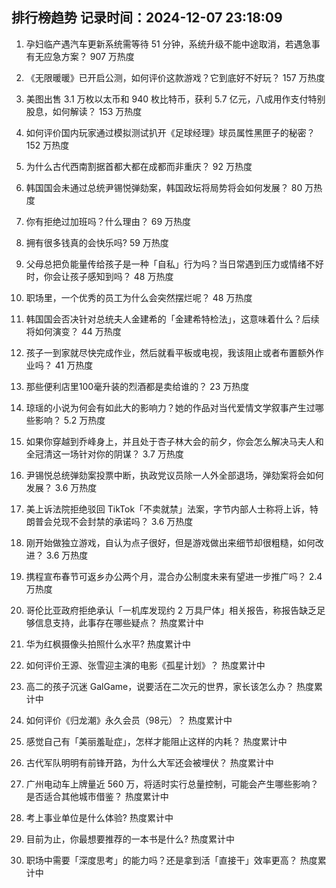 
## 排行榜趋势 记录时间：2024-12-07 23:18:09
  
  1. 孕妇临产遇汽车更新系统需等待 51 分钟，系统升级不能中途取消，若遇急事有无应急方案？ 907 万热度
    
  2. 《无限暖暖》已开启公测，如何评价这款游戏？它到底好不好玩？ 157 万热度
    
  3. 美图出售 3.1 万枚以太币和 940 枚比特币，获利 5.7 亿元，八成用作支付特别股息，如何解读？ 153 万热度
    
  4. 如何评价国内玩家通过模拟测试扒开《足球经理》球员属性黑匣子的秘密？ 152 万热度
    
  5. 为什么古代西南割据首都大都在成都而非重庆？ 92 万热度
    
  6. 韩国国会未通过总统尹锡悦弹劾案，韩国政坛将局势将会如何发展？ 80 万热度
    
  7. 你有拒绝过加班吗？什么理由？ 69 万热度
    
  8. 拥有很多钱真的会快乐吗? 59 万热度
    
  9. 父母总把负能量传给孩子是一种「自私」行为吗？当日常遇到压力或情绪不好时，你会让孩子感知到吗？ 48 万热度
    
  10. 职场里，一个优秀的员工为什么会突然摆烂呢？ 48 万热度
    
  11. 韩国国会否决针对总统夫人金建希的「金建希特检法」，这意味着什么？后续将如何演变？ 44 万热度
    
  12. 孩子一到家就尽快完成作业，然后就看平板或电视，我该阻止或者布置额外作业吗？ 41 万热度
    
  13. 那些便利店里100毫升装的烈酒都是卖给谁的？ 23 万热度
    
  14. 琼瑶的小说为何会有如此大的影响力？她的作品对当代爱情文学叙事产生过哪些影响？ 5.2 万热度
    
  15. 如果你穿越到乔峰身上，并且处于杏子林大会的前夕，你会怎么解决马夫人和全冠清这一场针对你的阴谋？ 3.7 万热度
    
  16. 尹锡悦总统弹劾案投票中断，执政党议员除一人外全部退场，弹劾案将会如何发展？ 3.6 万热度
    
  17. 美上诉法院拒绝驳回 TikTok「不卖就禁」法案，字节内部人士称将上诉，特朗普会兑现不会封禁的承诺吗？ 3.6 万热度
    
  18. 刚开始做独立游戏，自认为点子很好，但是游戏做出来细节却很粗糙，如何改进？ 3.6 万热度
    
  19. 携程宣布春节可返乡办公两个月，混合办公制度未来有望进一步推广吗？ 2.4 万热度
    
  20. 哥伦比亚政府拒绝承认「一机库发现约 2 万具尸体」相关报告，称报告缺乏足够信息支持，此事存在哪些疑点？ 热度累计中
    
  21. 华为红枫摄像头拍照什么水平? 热度累计中
    
  22. 如何评价王源、张雪迎主演的电影《孤星计划》？ 热度累计中
    
  23. 高二的孩子沉迷 GalGame，说要活在二次元的世界，家长该怎么办？ 热度累计中
    
  24. 如何评价《归龙潮》永久会员（98元）？ 热度累计中
    
  25. 感觉自己有「美丽羞耻症」，怎样才能阻止这样的内耗？ 热度累计中
    
  26. 古代军队明明有前锋开路，为什么大军还会被埋伏？ 热度累计中
    
  27. 广州电动车上牌量近 560 万，将适时实行总量控制，可能会产生哪些影响？是否适合其他城市借鉴？ 热度累计中
    
  28. 考上事业单位是什么体验? 热度累计中
    
  29. 目前为止，你最想要推荐的一本书是什么? 热度累计中
    
  30. 职场中需要「深度思考」的能力吗？还是拿到活「直接干」效率更高？ 热度累计中
    